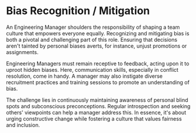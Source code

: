 # Bias Recognition / Mitigation

An Engineering Manager shoulders the responsibility of shaping a team culture that empowers everyone equally. Recognizing and mitigating bias is both a pivotal and challenging part of this role. Ensuring that decisions aren't tainted by personal biases averts, for instance, unjust promotions or assignments.

Engineering Managers must remain receptive to feedback, acting upon it to uproot hidden biases. Here, communication skills, especially in conflict resolution, come in handy. A manager may also instigate diverse recruitment practices and training sessions to promote an understanding of bias.

The challenge lies in continuously maintaining awareness of personal blind spots and subconscious preconceptions. Regular introspection and seeking others' viewpoints can help a manager address this. In essence, it's about urging constructive change while fostering a culture that values fairness and inclusion.